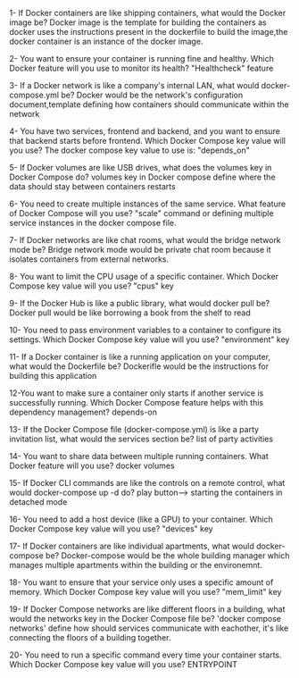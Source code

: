 1- If Docker containers are like shipping containers, what would the Docker image be?
   Docker image is the template for building the containers as docker uses the instructions present in the dockerfile to build the image,the docker container is an instance of the docker image.

2- You want to ensure your container is running fine and healthy. Which Docker feature will you use to monitor its health?
    "Healthcheck" feature 

3- If a Docker network is like a company's internal LAN, what would docker-compose.yml be?
    Docker would be the network's configuration document,template defining how containers should communicate within the network 

4- You have two services, frontend and backend, and you want to ensure that backend starts before frontend. Which Docker Compose key value will you use?
   The docker compose key value to use is: "depends_on"

5- If Docker volumes are like USB drives, what does the volumes key in Docker Compose do?
   volumes key in Docker compose define where the data should stay between containers restarts

6- You need to create multiple instances of the same service. What feature of Docker Compose will you use?
    "scale" command or defining multiple service instances in the docker compose file.

7- If Docker networks are like chat rooms, what would the bridge network mode be?
   Bridge network mode would be private chat room because it isolates containers from external networks.

8- You want to limit the CPU usage of a specific container. Which Docker Compose key value will you use?
   "cpus" key

9- If the Docker Hub is like a public library, what would docker pull be?
   Docker pull would be like borrowing a book from the shelf to read 

10- You need to pass environment variables to a container to configure its settings. Which Docker Compose key value will you use?
    "environment" key

11- If a Docker container is like a running application on your computer, what would the Dockerfile be?
    Dockerifle would be the instructions for building this application

12-You want to make sure a container only starts if another service is successfully running. Which Docker Compose feature helps with this dependency management?
   depends-on

13- If the Docker Compose file (docker-compose.yml) is like a party invitation list, what would the services section be?
    list of party activities

14- You want to share data between multiple running containers. What Docker feature will you use?
    docker volumes

15- If Docker CLI commands are like the controls on a remote control, what would docker-compose up -d do?
    play button--> starting the containers in detached mode 

16- You need to add a host device (like a GPU) to your container. Which Docker Compose key value will you use?
    "devices" key

17- If Docker containers are like individual apartments, what would docker-compose be?
    Docker-compose would be the whole building manager which manages multiple apartments within the building or the environemnt.

18- You want to ensure that your service only uses a specific amount of memory. Which Docker Compose key value will you use?
    "mem_limit" key

19- If Docker Compose networks are like different floors in a building, what would the networks key in the Docker Compose file be?
    'docker compose networks' define how should services communicate with eachother, it's like connecting the floors of a building together.

20- You need to run a specific command every time your container starts. Which Docker Compose key value will you use?
    ENTRYPOINT